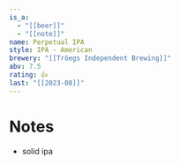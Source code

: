 ```yaml
---
is_a:
  - "[[beer]]"
  - "[[note]]"
name: Perpetual IPA
style: IPA - American
brewery: "[[Tröegs Independent Brewing]]"
abv: 7.5
rating: 👍
last: "[[2023-08]]"
---
```

# Notes
- solid ipa
